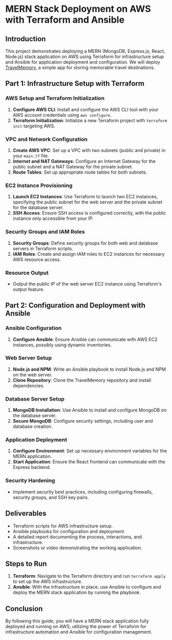 
# MERN Stack Deployment on AWS with Terraform and Ansible

## Introduction

This project demonstrates deploying a MERN (MongoDB, Express.js, React, Node.js) stack application on AWS using Terraform for infrastructure setup and Ansible for application deployment and configuration. We will deploy [TravelMemory](https://github.com/UnpredictablePrashant/TravelMemory), a simple app for storing memorable travel destinations.

## Part 1: Infrastructure Setup with Terraform

### AWS Setup and Terraform Initialization

1. **Configure AWS CLI**: Install and configure the AWS CLI tool with your AWS account credentials using `aws configure`.
2. **Terraform Initialization**: Initialize a new Terraform project with `terraform init` targeting AWS.

### VPC and Network Configuration

1. **Create AWS VPC**: Set up a VPC with two subnets (public and private) in your `main.tf` file.
2. **Internet and NAT Gateways**: Configure an Internet Gateway for the public subnet and a NAT Gateway for the private subnet.
3. **Route Tables**: Set up appropriate route tables for both subnets.

### EC2 Instance Provisioning

1. **Launch EC2 Instances**: Use Terraform to launch two EC2 instances, specifying the public subnet for the web server and the private subnet for the database server.
2. **SSH Access**: Ensure SSH access is configured correctly, with the public instance only accessible from your IP.

### Security Groups and IAM Roles

1. **Security Groups**: Define security groups for both web and database servers in Terraform scripts.
2. **IAM Roles**: Create and assign IAM roles to EC2 instances for necessary AWS resource access.

### Resource Output

- Output the public IP of the web server EC2 instance using Terraform's output feature.

## Part 2: Configuration and Deployment with Ansible

### Ansible Configuration

1. **Configure Ansible**: Ensure Ansible can communicate with AWS EC2 instances, possibly using dynamic inventories.

### Web Server Setup

1. **Node.js and NPM**: Write an Ansible playbook to install Node.js and NPM on the web server.
2. **Clone Repository**: Clone the TravelMemory repository and install dependencies.

### Database Server Setup

1. **MongoDB Installation**: Use Ansible to install and configure MongoDB on the database server.
2. **Secure MongoDB**: Configure security settings, including user and database creation.

### Application Deployment

1. **Configure Environment**: Set up necessary environment variables for the MERN application.
2. **Start Application**: Ensure the React frontend can communicate with the Express backend.

### Security Hardening

- Implement security best practices, including configuring firewalls, security groups, and SSH key pairs.

## Deliverables

- Terraform scripts for AWS infrastructure setup.
- Ansible playbooks for configuration and deployment.
- A detailed report documenting the process, interactions, and infrastructure.
- Screenshots or video demonstrating the working application.

## Steps to Run

1. **Terraform**: Navigate to the Terraform directory and run `terraform apply` to set up the AWS infrastructure.
2. **Ansible**: With the infrastructure in place, use Ansible to configure and deploy the MERN stack application by running the playbook.

## Conclusion

By following this guide, you will have a MERN stack application fully deployed and running on AWS, utilizing the power of Terraform for infrastructure automation and Ansible for configuration management.